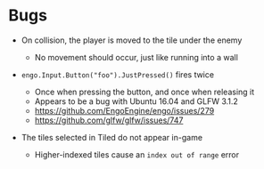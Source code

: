 # Bugs

* On collision, the player is moved to the tile under the enemy
	* No movement should occur, just like running into a wall

* `engo.Input.Button("foo").JustPressed()` fires twice
	* Once when pressing the button, and once when releasing it
	* Appears to be a bug with Ubuntu 16.04 and GLFW 3.1.2
	* https://github.com/EngoEngine/engo/issues/279
	* https://github.com/glfw/glfw/issues/747

* The tiles selected in Tiled do not appear in-game
	* Higher-indexed tiles cause an `index out of range` error

